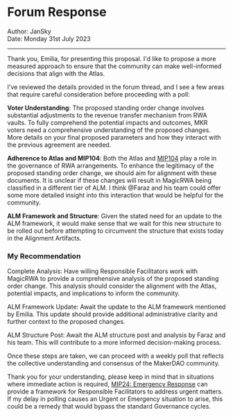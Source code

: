 # Forum Response

Author: JanSky  
Date: Monday 31st July 2023

---

Thank you, Emilia, for presenting this proposal. I'd like to propose a more measured approach to ensure that the community can make well-informed decisions that align with the Atlas.

I've reviewed the details provided in the forum thread, and I see a few areas that require careful consideration before proceeding with a poll:

**Voter Understanding**: The proposed standing order change involves substantial adjustments to the revenue transfer mechanism from RWA vaults. To fully comprehend the potential impacts and outcomes, MKR voters need a comprehensive understanding of the proposed changes. More details on your final proposed parameters and how they interact with the previous agreement are needed.

**Adherence to Atlas and MIP104**: Both the Atlas and [MIP104](https://mips.makerdao.com/mips/details/MIP104) play a role in the governance of RWA arrangements. To enhance the legitimacy of the proposed standing order change, we should aim for alignment with these documents. It is unclear if these changes will result in MagicRWA being classified in a different tier of ALM. I think @Faraz and his team could offer some more detailed insight into this interaction that would be helpful for the community.

**ALM Framework and Structure**: Given the stated need for an update to the ALM framework, it would make sense that we wait for this new structure to be rolled out before attempting to circumvent the structure that exists today in the Alignment Artifacts.


### My Recommendation

Complete Analysis: Have willing Responsible Facilitators work with MagicRWA to provide a comprehensive analysis of the proposed standing order change. This analysis should consider the alignment with the Atlas, potential impacts, and implications to inform the community.

ALM Framework Update: Await the update to the ALM framework mentioned by Emilia. This update should provide additional administrative clarity and further context to the proposed changes.

ALM Structure Post: Await the ALM structure post and analysis by Faraz and his team. This will contribute to a more informed decision-making process.

Once these steps are taken, we can proceed with a weekly poll that reflects the collective understanding and consensus of the MakerDAO community.

Thank you for your understanding, please keep in mind that in situations where immediate action is required, [MIP24: Emergency Response](https://mips.makerdao.com/mips/details/MIP24) can provide a framework for Responsible Facilitators to address urgent matters. If my delay in polling causes an Urgent or Emergency situation to arise, this could be a remedy that would bypass the standard Governance cycles. 
